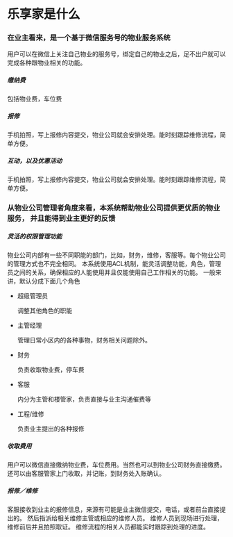 # 乐享家是什么

### 在业主看来，是一个基于微信服务号的物业服务系统

用户可以在微信上关注自己物业的服务号，绑定自己的物业之后，足不出户就可以完成各种跟物业相关的功能。

##### 缴纳费

包括物业费，车位费

##### 报修

手机拍照，写上报修内容提交，物业公司就会安排处理。能时刻跟踪维修流程，简单方便。

##### 互动，以及优惠活动

手机拍照，写上报修内容提交，物业公司就会安排处理。能时刻跟踪维修流程，简单方便。


### 从物业公司管理者角度来看，本系统帮助物业公司提供更优质的物业服务， 并且能得到业主更好的反馈

##### 灵活的权限管理功能

物业公司内部有一些不同职能的部门，比如，财务，维修，客服等。每个物业公司的管理方式也不完全相同。
本系统使用ACL机制，能灵活调整功能，角色，管理员之间的关系，确保相应的人能使用并且仅能使用自己工作相关的功能。
一般来讲，默认分成下面几个角色

* 超级管理员

  调整其他角色的职能

* 主管经理

  管理日常小区内的各种事物，财务相关问题除外。

* 财务

  负责收取物业费，停车费

* 客服

  内分为主管和楼管家，负责直接与业主沟通催费等

* 工程/维修

  负责业主提出的各种报修

##### 收取费用

用户可以微信直接缴纳物业费，车位费用。当然也可以到物业公司财务直接缴费。
还可以由客服管家上门收取，并记账，到财务处入账确认。

##### 报修／维修

客服接收到业主的报修信息，来源有可能是业主微信提交，电话，或者前台直接提出的。
然后指派给相关维修主管或相应的维修人员。
维修人员到现场进行处理，维修前后并且拍照取证。
维修流程的相关人员都能实时跟踪到处理的进度。
